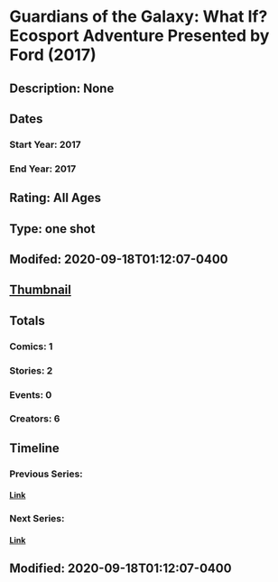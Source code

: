 # Guardians of the Galaxy: What If? Ecosport Adventure Presented by Ford (2017)
## Description: None
## Dates
### Start Year: 2017
### End Year: 2017
## Rating: All Ages
## Type: one shot
## Modifed: 2020-09-18T01:12:07-0400
## [Thumbnail](http://i.annihil.us/u/prod/marvel/i/mg/6/90/5a8c909aa7363.jpg)
## Totals
### Comics: 1
### Stories: 2
### Events: 0
### Creators: 6
## Timeline
### Previous Series: 
#### [Link]()
### Next Series: 
#### [Link]()
## Modified: 2020-09-18T01:12:07-0400